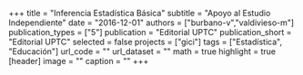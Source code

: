 +++
title = "Inferencia Estadística Básica"
subtitle = "Apoyo al Estudio Independiente"
date = "2016-12-01"
authors = ["burbano-v","valdivieso-m"]
publication_types = ["5"]
publication = "Editorial UPTC"
publication_short = "Editorial UPTC"
selected = false
projects = ["gici"]
tags = ["Estadística", "Educación"]
url_code = ""
url_dataset = ""
math = true
highlight = true
[header]
image = ""
caption = ""
+++
